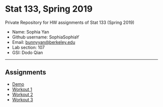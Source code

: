 # Stat 133, Spring 2019

Private Repository for HW assignments of Stat 133 (Spring 2019)

- Name: Sophia Yan
- Github username: SophiaSophiaY
- Email: bunnyyan@berkeley.edu
- Lab section: 107
- GSI: Dodo Qian

-----

## Assignments

- [Demo](demo)
- [Workout 1](https://github.com/stat133-sp19/hw-stat133-SophiaSophiaY/tree/master/Stat133%20Workout01)
- [Workout 2](https://github.com/stat133-sp19/hw-stat133-SophiaSophiaY/tree/master/Stat133%20Workout02)
- [Workout 3](https://github.com/stat133-sp19/hw-stat133-SophiaSophiaY/tree/master/Stat133%20Workout03)


